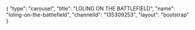 {
    "type": "carousel",
    "title": "LOLING ON THE BATTLEFIELD",
    "name": "loling-on-the-battlefield",
    "channelId": "135309253",
    "layout": "bootstrap"
}
